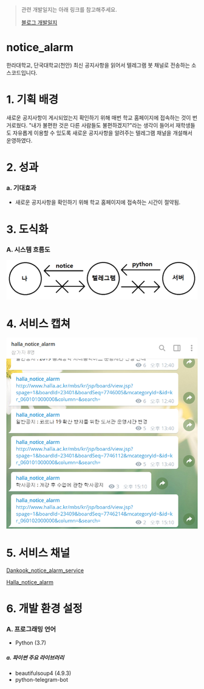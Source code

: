 > 관련 개발일지는 아래 링크를 참고해주세요.
> 
> [블로그 개발일지](https://blex.me/@mildsalmon/%ED%95%9C%EB%9D%BC%EB%8C%80%ED%95%99%EA%B5%90-%EA%B3%B5%EC%A7%80-%EC%95%8C%EB%A6%BC-%EB%B4%87)

# notice_alarm

한라대학교, 단국대학교(천안) 최신 공지사항을 읽어서 텔레그램 봇 채널로 전송하는 소스코드입니다.

# 1. 기획 배경

새로운 공지사항이 게시되었는지 확인하기 위해 매번 학교 홈페이지에 접속하는 것이 번거로웠다. "내가 불편한 것은 다른 사람들도 불편하겠지?"라는 생각이 들어서 재학생들도 자유롭게 이용할 수 있도록 새로운 공지사항을 알려주는 텔레그램 채널을 개설해서 운영하였다. 

# 2. 성과

### a. 기대효과

- 새로운 공지사항을 확인하기 위해 학교 홈페이지에 접속하는 시간이 절약됨.

# 3. 도식화

### A. 시스템 흐름도

![d-day 프로그램_시스템구성](/image/system_flow.png)

# 4. 서비스 캡쳐

![서비스중인 텔레그램 채널](/image/run.png)

# 5. 서비스 채널

[Dankook_notice_alarm_service](https://t.me/dankook_notice_alarm)

[Halla_notice_alarm](https://t.me/halla_notice_Alarm)

# 6. 개발 환경 설정

### A. 프로그래밍 언어

- Python (3.7)

##### a. 파이썬 주요 라이브러리

- beautifulsoup4 (4.9.3)
- python-telegram-bot
